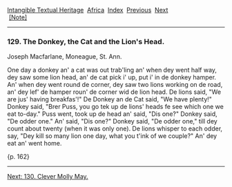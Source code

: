[Intangible Textual Heritage](../../index)  [Africa](../index) 
[Index](index)  [Previous](jas128)  [Next](jas130)   
 [\[Note\]](jas1289n)

------------------------------------------------------------------------

### 129. The Donkey, the Cat and the Lion's Head.

Joseph Macfarlane, Moneague, St. Ann.

One day a donkey an' a cat was out trab'ling an' when dey went half way,
dey saw some lion head, an' de cat pick i' up, put i' in de donkey
hamper. An' when dey went round de corner, dey saw two lions working on
de road, an' dey lef' de hamper roun' de corner wid de lion head. De
lions said, "We are jus' having breakfas'!" De Donkey an de Cat said,
"We have plenty!" Donkey said, "Brer Puss, you go tek up de lions' heads
fe see which one we eat to-day." Puss went, took up de head an' said,
"Dis one?" Donkey said, "De odder one." An' said, "Dis one?" Donkey
said, "De odder one," till dey count about twenty (when it was only
one). De lions whisper to each odder, say, "Dey kill so many lion one
day, what you t'ink of we couple?" An' dey eat an' went home.

{p. 162}

------------------------------------------------------------------------

[Next: 130. Clever Molly May.](jas130)
